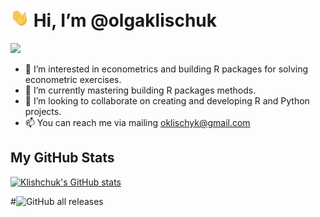 # <img src="https://raw.githubusercontent.com/ABSphreak/ABSphreak/master/gifs/Hi.gif" width="30px"> Hi, I’m @olgaklischuk
[<img height="30" src="https://img.shields.io/badge/twitter-%231DA1F2.svg?&style=for-the-badge&logo=twitter&logoColor=white" />](https://twitter.com/OlhaKlishchuk)
- 👀 I’m interested in econometrics and building R packages for solving econometric exercises.
- 🌱 I’m currently mastering building R packages methods.
- 💞️ I’m looking to collaborate on creating and developing R and Python projects.
- 📫 You can reach me via mailing oklischyk@gmail.com

## My GitHub Stats
[![Klishchuk's GitHub stats](https://github-readme-stats.vercel.app/api?username=olgaklischuk)](https://github.com/anuraghazra/github-readme-stats)

#<img alt="GitHub all releases" src="https://img.shields.io/github/downloads/olgaklischuk/Kaggle/total?color=lightgreen">
